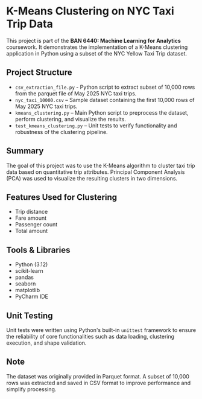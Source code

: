# K-Means Clustering on NYC Taxi Trip Data

This project is part of the **BAN 6440: Machine Learning for Analytics** coursework. It demonstrates the implementation of a K-Means clustering application in Python using a subset of the NYC Yellow Taxi Trip dataset.

## Project Structure

- `csv_extraction_file.py` - Python script to extract subset of 10,000 rows from the parquet file of May 2025 NYC taxi trips.
- `nyc_taxi_10000.csv` – Sample dataset containing the first 10,000 rows of May 2025 NYC taxi trips.
- `kmeans_clustering.py` – Main Python script to preprocess the dataset, perform clustering, and visualize the results.
- `test_kmeans_clustering.py` – Unit tests to verify functionality and robustness of the clustering pipeline.

## Summary
The goal of this project was to use the K-Means algorithm to cluster taxi trip data based on quantitative trip attributes. Principal Component Analysis (PCA) was used to visualize the resulting clusters in two dimensions. 

## Features Used for Clustering
- Trip distance
- Fare amount
- Passenger count
- Total amount

## Tools & Libraries
- Python (3.12)
- scikit-learn
- pandas
- seaborn
- matplotlib
- PyCharm IDE

## Unit Testing
Unit tests were written using Python's built-in `unittest` framework to ensure the reliability of core functionalities such as data loading, clustering execution, and shape validation.

## Note
The dataset was originally provided in Parquet format. A subset of 10,000 rows was extracted and saved in CSV format to improve performance and simplify processing.
